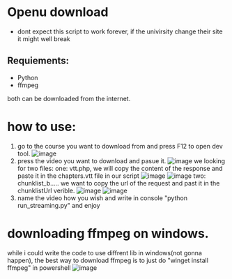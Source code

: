 # Openu download
* dont expect this script to work forever, if the univirsity change their site it might well break
## Requiements:
* Python
* ffmpeg

both can be downloaded from the internet.

# how to use:
1. go to the course you want to download from and press F12 to open dev tool.
   ![image](https://github.com/user-attachments/assets/e4af24f2-2129-4b54-8c5b-d54d834432be)
2. press the video you want to download and pasue it.
   ![image](https://github.com/user-attachments/assets/f4031ea9-f232-4b17-b12e-f94fa7e40126)
we looking for two files:
one: vtt.php, we will copy the content of the response and paste it in the chapters.vtt file in our script
![image](https://github.com/user-attachments/assets/3d8e106f-4ec7-4589-b484-07d5cb0179b2)
![image](https://github.com/user-attachments/assets/f10e86c8-f3e6-43d4-9f99-618586e16d03)
two: chunklist_b.....  we want to copy the url of the request and past it in the chunklistUrl verible.
![image](https://github.com/user-attachments/assets/e4f85c70-f0a0-422a-bb90-27e748a51d21)
![image](https://github.com/user-attachments/assets/9f0a4b88-bda6-4f7a-afb3-a4f0a8ea8299)
3. name the video how you wish and write in console "python run_streaming.py" and enjoy

# downloading ffmpeg on windows.
while i could write the code to use diffrent lib in windows(not gonna happen), the best way to download ffmpeg is to just do "winget install ffmpeg" in powershell
![image](https://github.com/user-attachments/assets/602db12d-342b-4c7b-89c2-32c6311b1ac8)
